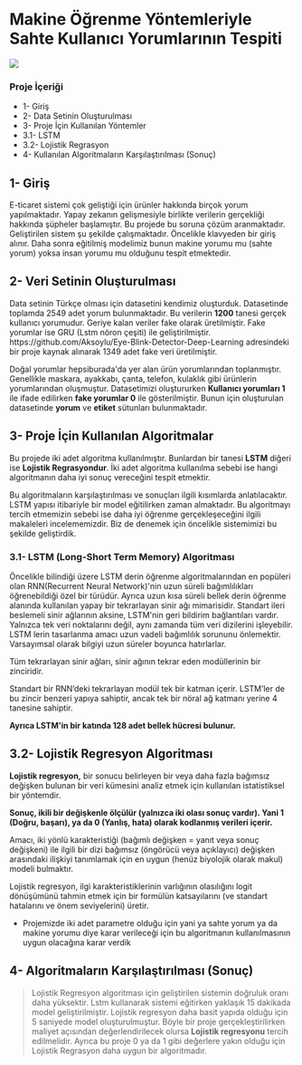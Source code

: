 # Makine Öğrenme Yöntemleriyle Sahte Kullanıcı Yorumlarının Tespiti

<img src="https://i.hizliresim.com/b7h62o.jpg">

<h3>Proje İçeriği</h3>

<ul>

<li>1- Giriş</li>
<li>2- Data Setinin Oluşturulması</li>
<li>3- Proje İçin Kullanılan Yöntemler</li>
<li>3.1- LSTM</li>
<li>3.2- Lojistik Regrasyon</li>
<li>4- Kullanılan Algoritmaların Karşılaştırılması (Sonuç)</li>

</ul>

<h2>1- Giriş</h2>

E-ticaret sistemi çok geliştiği için ürünler hakkında birçok yorum yapılmaktadır. Yapay zekanın gelişmesiyle birlikte verilerin gerçekliği hakkında şüpheler başlamıştır. Bu projede bu soruna çözüm aranmaktadır. Geliştirilen sistem şu şekilde çalışmaktadır. Öncelikle klavyeden bir giriş alınır. Daha sonra eğitilmiş modelimiz bunun makine yorumu mu (sahte yorum) yoksa insan yorumu mu olduğunu tespit etmektedir.


<h2>2- Veri Setinin Oluşturulması</h2>
Data setinin Türkçe olması için datasetini kendimiz oluşturduk. Datasetinde toplamda 2549 adet yorum bulunmaktadır. Bu verilerin <b>1200</b> tanesi gerçek kullanıcı yorumudur. Geriye kalan veriler fake olarak üretilmiştir. Fake yorumlar ise GRU (Lstm nöron çeşiti) ile geliştirilmiştir. https://github.com/Aksoylu/Eye-Blink-Detector-Deep-Learning adresindeki bir proje kaynak alınarak 1349 adet fake veri üretilmiştir.

Doğal yorumlar hepsiburada'da yer alan ürün yorumlarından toplanmıştır. Genellikle maskara, ayakkabı, çanta, telefon, kulaklık gibi ürünlerin yorumlarından oluşmuştur. Datasetimizi oluştururken <b>Kullanıcı yorumları 1</b> ile ifade edilirken <b>fake yorumlar 0</b> ile gösterilmiştir. Bunun için oluşturulan datasetinde <b>yorum</b> ve <b>etiket</b> sütunları bulunmaktadır.

<h2>3- Proje İçin Kullanılan Algoritmalar</h2>

Bu projede iki adet algoritma kullanılmıştır. Bunlardan bir tanesi <b>LSTM</b> diğeri ise <b>Lojistik Regrasyondur</b>. İki adet algoritma kullanılma sebebi ise hangi algoritmanın daha iyi sonuç vereceğini tespit etmektir.

Bu algoritmaların karşılaştırılması ve sonuçları ilgili kısımlarda anlatılacaktır.
LSTM yapısı itibariyle bir model eğitilirken zaman almaktadır. Bu algoritmayı tercih etmemizin sebebi ise daha iyi öğrenme gerçekleşeceğini ilgili makaleleri incelememizdir. Biz de denemek için öncelikle sistemimizi bu şekilde geliştirdik.
<h3>3.1- LSTM (Long-Short Term Memory) Algoritması</h3>
    
Öncelikle bilindiği üzere LSTM derin öğrenme algoritmalarından en popüleri olan RNN(Recurrent Neural Network)'nin uzun süreli bağımlılıkları öğrenebildiği özel bir türüdür. Ayrıca uzun kısa süreli bellek derin öğrenme alanında kullanılan yapay bir tekrarlayan sinir ağı mimarisidir. Standart ileri beslemeli sinir ağlarının aksine, LSTM'nin geri bildirim bağlantıları vardır. Yalnızca tek veri noktalarını değil, aynı zamanda tüm veri dizilerini işleyebilir. 
LSTM lerin tasarlanma amacı uzun vadeli bağımlılık sorununu önlemektir. Varsayımsal olarak bilgiyi uzun süreler boyunca hatırlarlar.

Tüm tekrarlayan sinir ağları, sinir ağının tekrar eden modüllerinin bir zinciridir. 

Standart bir RNN’deki tekrarlayan modül tek bir katman içerir. LSTM’ler de bu zincir benzeri yapıya sahiptir, ancak tek bir nöral ağ katmanı yerine 4 tanesine sahiptir.

<b>Ayrıca LSTM'in bir katında 128 adet bellek hücresi bulunur.</b>

<h2>3.2- Lojistik Regresyon Algoritması</h2>
<b>Lojistik regresyon,</b> bir sonucu belirleyen bir veya daha fazla bağımsız değişken bulunan bir veri kümesini analiz etmek için kullanılan istatistiksel bir yöntemdir. 

<b>Sonuç, ikili bir değişkenle ölçülür (yalnızca iki olası sonuç vardır). Yani 1 (Doğru, başarı), ya da 0 (Yanlış, hata) olarak kodlanmış verileri içerir.</b>

Amacı, iki yönlü karakteristiği (bağımlı değişken = yanıt veya sonuç değişkeni) ile ilgili bir dizi bağımsız (öngörücü veya açıklayıcı) değişken arasındaki ilişkiyi tanımlamak için en uygun (henüz biyolojik olarak makul) modeli bulmaktır. 

Lojistik regresyon, ilgi karakteristiklerinin varlığının olasılığını logit dönüşümünü tahmin etmek için bir formülün katsayılarını (ve standart hatalarını ve önem seviyelerini) üretir.

* Projemizde iki adet parametre olduğu için yani ya sahte yorum ya da makine yorumu diye karar verileceği için bu algoritmanın kullanılmasının uygun olacağına karar verdik

<h2>4- Algoritmaların Karşılaştırılması (Sonuç)</h2>

<blockquote cite="https://www.huxley.net/bnw/four.html">Lojistik Regresyon algoritması için geliştirilen sistemin doğruluk oranı daha yüksektir. Lstm kullanarak sistemi eğitirken yaklaşık 15 dakikada model geliştirilmiştir. Lojistik regresyon daha basit yapıda olduğu için 5 saniyede model oluşturulmuştur. Böyle bir proje gerçekleştirilirken maliyet açısından değerlendirilecek olursa <b>Lojistik regresyonu</b> tercih edilmelidir. Ayrıca bu proje 0 ya da 1 gibi değerlere yakın olduğu için Lojistik Regrasyon daha uygun bir algoritmadır.</blockquote>
